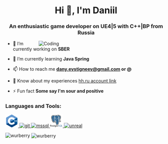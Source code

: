 <h1 align="center">Hi 👋, I'm Daniil</h1>
<h3 align="center">An enthusiastic game developer on UE4|5 with C++|BP from Russia</h3>

<img align="right" alt="Coding" width="400" src="https://i.pinimg.com/originals/ef/16/e4/ef16e4e68b0d3cb81e6bb8a8c3258d7e.gif">

- 🔭 I’m currently working on **SBER**

- 🌱 I’m currently learning **Java Spring**

- 📫 How to reach me **dany.evstigneev@gmail.com or @**

- 📄 Know about my experiences [hh.ru account link](https://yaroslavl.hh.ru/resume/34e37188ff0be601e60039ed1f494832325843)

- ⚡ Fun fact **Some say I'm sour and positive**

<h3 align="left">Languages and Tools:</h3>
<p align="left"> <a href="https://www.w3schools.com/cpp/" target="_blank" rel="noreferrer"> <img src="https://raw.githubusercontent.com/devicons/devicon/master/icons/cplusplus/cplusplus-original.svg" alt="cplusplus" width="40" height="40"/> </a> <a href="https://git-scm.com/" target="_blank" rel="noreferrer"> <img src="https://www.vectorlogo.zone/logos/git-scm/git-scm-icon.svg" alt="git" width="40" height="40"/> </a> <a href="https://www.microsoft.com/en-us/sql-server" target="_blank" rel="noreferrer"> <img src="https://www.svgrepo.com/show/303229/microsoft-sql-server-logo.svg" alt="mssql" width="40" height="40"/> </a> <a href="https://www.postgresql.org" target="_blank" rel="noreferrer"> <img src="https://raw.githubusercontent.com/devicons/devicon/master/icons/postgresql/postgresql-original-wordmark.svg" alt="postgresql" width="40" height="40"/> </a> <a href="https://unrealengine.com/" target="_blank" rel="noreferrer"> <img src="https://raw.githubusercontent.com/kenangundogan/fontisto/036b7eca71aab1bef8e6a0518f7329f13ed62f6b/icons/svg/brand/unreal-engine.svg" alt="unreal" width="40" height="40"/> </a> </p>

<p><img align="left" src="https://github-readme-stats.vercel.app/api/top-langs?username=wurberry&show_icons=true&locale=en&layout=compact" alt="wurberry" /></p>

<p>&nbsp;<img align="center" src="https://github-readme-stats.vercel.app/api?username=wurberry&show_icons=true&locale=en" alt="wurberry" /></p>
